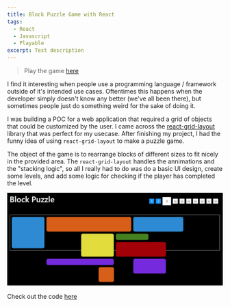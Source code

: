 ```yaml
---
title: Block Puzzle Game with React
tags:
  - React
  - Javascript
  - Playable
excerpt: Test description
---
```


> Play the game [here](https://dbusteed.github.io/block-puzzle/)

I find it interesting when people use a programming language / framework outside of it's intended use cases. Oftentimes this happens when the developer simply doesn't know any better (we've all been there), but sometimes people just do something weird for the sake of doing it.

I was building a POC for a web application that required a grid of objects that could be customized by the user. I came across the [react-grid-layout](https://github.com/react-grid-layout/react-grid-layout) library that was perfect for my usecase. After finishing my project, I had the funny idea of using `react-grid-layout` to make a puzzle game.

The object of the game is to rearrange blocks of different sizes to fit nicely in the provided area. The `react-grid-layout` handles the annimations and the "stacking logic", so all I really had to do was do a basic UI design, create some levels, and add some logic for checking if the player has completed the level.

![block_puzzle.png](/assets/images/block_puzzle.png)

Check out the code [here](https://github.com/dbusteed/block-puzzle)
